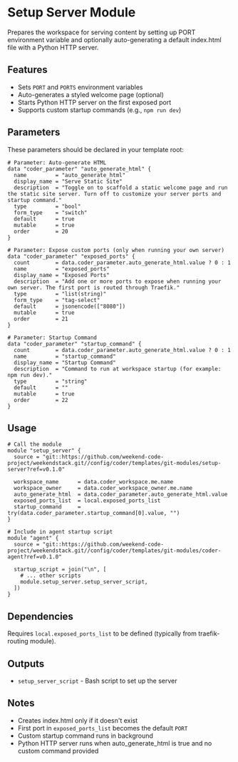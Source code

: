 # Setup Server Module

Prepares the workspace for serving content by setting up PORT environment variable and optionally auto-generating a default index.html file with a Python HTTP server.

## Features

- Sets `PORT` and `PORTS` environment variables
- Auto-generates a styled welcome page (optional)
- Starts Python HTTP server on the first exposed port
- Supports custom startup commands (e.g., `npm run dev`)

## Parameters

These parameters should be declared in your template root:

```hcl
# Parameter: Auto-generate HTML
data "coder_parameter" "auto_generate_html" {
  name         = "auto_generate_html"
  display_name = "Serve Static Site"
  description  = "Toggle on to scaffold a static welcome page and run the static site server. Turn off to customize your server ports and startup command."
  type         = "bool"
  form_type    = "switch"
  default      = true
  mutable      = true
  order        = 20
}

# Parameter: Expose custom ports (only when running your own server)
data "coder_parameter" "exposed_ports" {
  count        = data.coder_parameter.auto_generate_html.value ? 0 : 1
  name         = "exposed_ports"
  display_name = "Exposed Ports"
  description  = "Add one or more ports to expose when running your own server. The first port is routed through Traefik."
  type         = "list(string)"
  form_type    = "tag-select"
  default      = jsonencode(["8080"])
  mutable      = true
  order        = 21
}

# Parameter: Startup Command
data "coder_parameter" "startup_command" {
  count        = data.coder_parameter.auto_generate_html.value ? 0 : 1
  name         = "startup_command"
  display_name = "Startup Command"
  description  = "Command to run at workspace startup (for example: npm run dev)."
  type         = "string"
  default      = ""
  mutable      = true
  order        = 22
}
```

## Usage

```hcl
# Call the module
module "setup_server" {
  source = "git::https://github.com/weekend-code-project/weekendstack.git//config/coder/templates/git-modules/setup-server?ref=v0.1.0"
  
  workspace_name      = data.coder_workspace.me.name
  workspace_owner     = data.coder_workspace_owner.me.name
  auto_generate_html  = data.coder_parameter.auto_generate_html.value
  exposed_ports_list  = local.exposed_ports_list
  startup_command     = try(data.coder_parameter.startup_command[0].value, "")
}

# Include in agent startup script
module "agent" {
  source = "git::https://github.com/weekend-code-project/weekendstack.git//config/coder/templates/git-modules/coder-agent?ref=v0.1.0"
  
  startup_script = join("\n", [
    # ... other scripts
    module.setup_server.setup_server_script,
  ])
}
```

## Dependencies

Requires `local.exposed_ports_list` to be defined (typically from traefik-routing module).

## Outputs

- `setup_server_script` - Bash script to set up the server

## Notes

- Creates index.html only if it doesn't exist
- First port in `exposed_ports_list` becomes the default `PORT`
- Custom startup command runs in background
- Python HTTP server runs when auto_generate_html is true and no custom command provided
